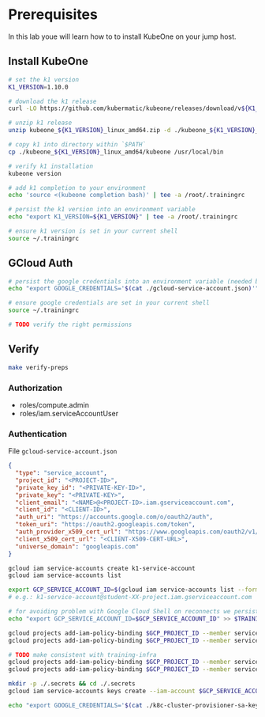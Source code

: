 # Prerequisites

In this lab youe will learn how to to install KubeOne on your jump host.

## Install KubeOne

<!-- TODO hint to official way of downloading k1 -->

```bash
# set the k1 version
K1_VERSION=1.10.0

# download the k1 release
curl -LO https://github.com/kubermatic/kubeone/releases/download/v${K1_VERSION}/kubeone_${K1_VERSION}_linux_amd64.zip 

# unzip k1 release
unzip kubeone_${K1_VERSION}_linux_amd64.zip -d ./kubeone_${K1_VERSION}_linux_amd64

# copy k1 into directory within `$PATH`
cp ./kubeone_${K1_VERSION}_linux_amd64/kubeone /usr/local/bin

# verify k1 installation
kubeone version

# add k1 completion to your environment
echo 'source <(kubeone completion bash)' | tee -a /root/.trainingrc 

# persist the k1 version into an environment variable
echo "export K1_VERSION=${K1_VERSION}" | tee -a /root/.trainingrc

# ensure k1 version is set in your current shell
source ~/.trainingrc
```

## GCloud Auth

```bash
# persist the google credentials into an environment variable (needed by terraform and k1)
echo "export GOOGLE_CREDENTIALS='$(cat ./gcloud-service-account.json)'" >> /root/.trainingrc

# ensure google credentials are set in your current shell
source ~/.trainingrc

# TODO verify the right permissions
```

## Verify

```bash
make verify-preps
```

 <!-- TODO -->
### Authorization

* roles/compute.admin
* roles/iam.serviceAccountUser

### Authentication

File `gcloud-service-account.json`

```json
{
  "type": "service_account",
  "project_id": "<PROJECT-ID>",
  "private_key_id": "<PRIVATE-KEY-ID>",
  "private_key": "<PRIVATE-KEY>",
  "client_email": "<NAME>@<PROJECT-ID>.iam.gserviceaccount.com",
  "client_id": "<CLIENT-ID>",
  "auth_uri": "https://accounts.google.com/o/oauth2/auth",
  "token_uri": "https://oauth2.googleapis.com/token",
  "auth_provider_x509_cert_url": "https://www.googleapis.com/oauth2/v1/certs",
  "client_x509_cert_url": "<CLIENT-X509-CERT-URL>",
  "universe_domain": "googleapis.com"
}
```

<!-- TODO move sa.json and ssh key into secrets folder? -->

<!-- TODO make it doable also via self service sa.json  - makefile??? -->

```bash
gcloud iam service-accounts create k1-service-account
gcloud iam service-accounts list

export GCP_SERVICE_ACCOUNT_ID=$(gcloud iam service-accounts list --format='value(email)' --filter='email~k1-service-account.*')
# e.g.: k1-service-account@student-XX-project.iam.gserviceaccount.com

# for avoiding problem with Google Cloud Shell on reconnects we persist this value also into our .trainingrc file
echo "export GCP_SERVICE_ACCOUNT_ID=$GCP_SERVICE_ACCOUNT_ID" >> $TRAINING_DIR/.trainingrc

gcloud projects add-iam-policy-binding $GCP_PROJECT_ID --member serviceAccount:$GCP_SERVICE_ACCOUNT_ID --role='roles/compute.admin'
gcloud projects add-iam-policy-binding $GCP_PROJECT_ID --member serviceAccount:$GCP_SERVICE_ACCOUNT_ID --role='roles/iam.serviceAccountUser'

# TODO make consistent with training-infra
gcloud projects add-iam-policy-binding $GCP_PROJECT_ID --member serviceAccount:$GCP_SERVICE_ACCOUNT_ID --role='roles/viewer'
gcloud projects add-iam-policy-binding $GCP_PROJECT_ID --member serviceAccount:$GCP_SERVICE_ACCOUNT_ID --role='roles/storage.admin'

mkdir -p ./.secrets && cd ./.secrets
gcloud iam service-accounts keys create --iam-account $GCP_SERVICE_ACCOUNT_ID k8c-cluster-provisioner-sa-key.json

echo "export GOOGLE_CREDENTIALS='$(cat ./k8c-cluster-provisioner-sa-key.json)'" >> $TRAINING_DIR/.trainingrc
```
